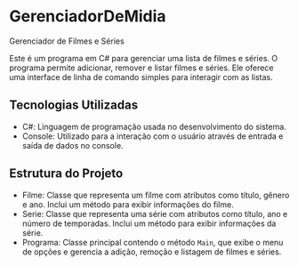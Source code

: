 # GerenciadorDeMidia

Gerenciador de Filmes e Séries

Este é um programa em C# para gerenciar uma lista de filmes e séries. O programa permite adicionar, remover e listar filmes e séries. Ele oferece uma interface de linha de comando simples para interagir com as listas.

## Tecnologias Utilizadas

- C#: Linguagem de programação usada no desenvolvimento do sistema.
- Console: Utilizado para a interação com o usuário através de entrada e saída de dados no console.

## Estrutura do Projeto

- Filme: Classe que representa um filme com atributos como título, gênero e ano. Inclui um método para exibir informações do filme.
- Serie: Classe que representa uma série com atributos como título, ano e número de temporadas. Inclui um método para exibir informações da série.
- Programa: Classe principal contendo o método `Main`, que exibe o menu de opções e gerencia a adição, remoção e listagem de filmes e séries.
